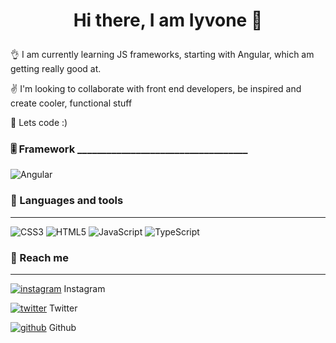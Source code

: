 # <p align="center"> Hi there, I am Iyvone 	:wave:</p>

:ok_hand: I am currently learning JS frameworks, starting with Angular, which am getting really good at.

:v: I'm looking to collaborate with front end developers, be inspired and create cooler, functional stuff

:anger: Lets code :)

###  :level_slider:  Framework ___________________________________

![Angular](https://img.shields.io/badge/angular-%23DD0031.svg?style=for-the-badge&logo=angular&logoColor=white)


### 	:toolbox:  Languages and tools
____________________________________

![CSS3](https://img.shields.io/badge/css3-%231572B6.svg?style=for-the-badge&logo=css3&logoColor=white)
![HTML5](https://img.shields.io/badge/html5-%23E34F26.svg?style=for-the-badge&logo=html5&logoColor=white)
![JavaScript](https://img.shields.io/badge/javascript-%23323330.svg?style=for-the-badge&logo=javascript&logoColor=%23F7DF1E)
![TypeScript](https://img.shields.io/badge/typescript-%23007ACC.svg?style=for-the-badge&logo=typescript&logoColor=white)

 
 ### :speech_balloon: Reach me 
___________________________________

[![instagram](https://github.com/shikhar1020jais1/Git-Social/blob/master/Icons/Instagram.png (Instagram))][2] Instagram

[![twitter](https://github.com/shikhar1020jais1/Git-Social/blob/master/Icons/Twitter.png (Twitter))][3] Twitter

[![github](https://github.com/shikhar1020jais1/Git-Social/blob/master/Icons/Github.png (Github))][5] Github


[2]: https://www.instagram.com/_wesongamatuka
[3]: https://www.twitter.com/_wesonga
[5]: https://www.github.com/Iyvone-Wesonga

